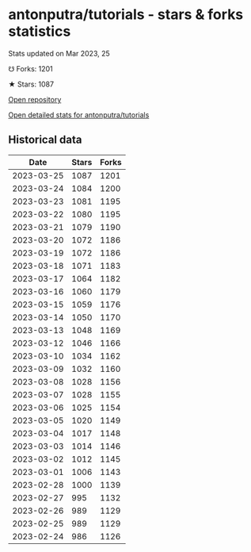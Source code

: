 # antonputra/tutorials - stars & forks statistics

Stats updated on Mar 2023, 25

☋ Forks: 1201

★ Stars: 1087

[Open repository](https://github.com/antonputra/tutorials)

[Open detailed stats for antonputra/tutorials](https://reviewgithub.com/rep/antonputra/tutorials)

## Historical data
| Date | Stars | Forks |
|------|-------|-------|
| 2023-03-25 | 1087 | 1201 | 
| 2023-03-24 | 1084 | 1200 | 
| 2023-03-23 | 1081 | 1195 | 
| 2023-03-22 | 1080 | 1195 | 
| 2023-03-21 | 1079 | 1190 | 
| 2023-03-20 | 1072 | 1186 | 
| 2023-03-19 | 1072 | 1186 | 
| 2023-03-18 | 1071 | 1183 | 
| 2023-03-17 | 1064 | 1182 | 
| 2023-03-16 | 1060 | 1179 | 
| 2023-03-15 | 1059 | 1176 | 
| 2023-03-14 | 1050 | 1170 | 
| 2023-03-13 | 1048 | 1169 | 
| 2023-03-12 | 1046 | 1166 | 
| 2023-03-10 | 1034 | 1162 | 
| 2023-03-09 | 1032 | 1160 | 
| 2023-03-08 | 1028 | 1156 | 
| 2023-03-07 | 1028 | 1155 | 
| 2023-03-06 | 1025 | 1154 | 
| 2023-03-05 | 1020 | 1149 | 
| 2023-03-04 | 1017 | 1148 | 
| 2023-03-03 | 1014 | 1146 | 
| 2023-03-02 | 1012 | 1145 | 
| 2023-03-01 | 1006 | 1143 | 
| 2023-02-28 | 1000 | 1139 | 
| 2023-02-27 | 995 | 1132 | 
| 2023-02-26 | 989 | 1129 | 
| 2023-02-25 | 989 | 1129 | 
| 2023-02-24 | 986 | 1126 | 

